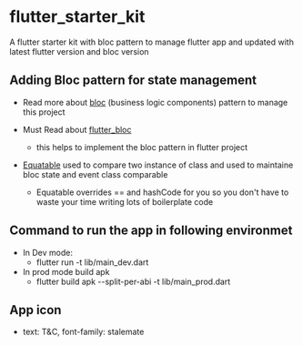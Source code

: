 # flutter_starter_kit
A flutter starter kit with bloc pattern to manage flutter app and updated with latest flutter version and bloc version 

## Adding Bloc pattern for state management
  * Read more about [bloc](https://pub.dev/packages/bloc#-readme-tab-) (business logic components) pattern to manage this project

  * Must Read about [flutter_bloc](https://pub.dev/packages/flutter_bloc#-readme-tab-)
    - this helps to implement the bloc pattern in flutter project
  
  * [Equatable](https://pub.dev/packages/equatable) used to compare two instance of  class
    and used to maintaine bloc state and event class comparable
    - Equatable overrides == and hashCode for you so you don't have to waste your time writing lots of boilerplate code

## Command to run the app in following environmet
  * In Dev mode:
    - flutter run -t lib/main_dev.dart
  * In prod mode build apk
    - flutter build apk --split-per-abi -t lib/main_prod.dart
  
## App icon 
  * text: T&C, font-family: stalemate